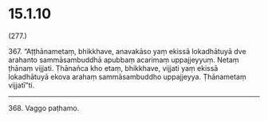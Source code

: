 # 15.1.10

(277.)

367\. “Aṭṭhānametaṃ, bhikkhave, anavakāso yaṃ ekissā lokadhātuyā dve arahanto sammāsambuddhā apubbaṃ acarimaṃ uppajjeyyuṃ. Netaṃ ṭhānaṃ vijjati. Ṭhānañca kho etaṃ, bhikkhave, vijjati yaṃ ekissā lokadhātuyā ekova arahaṃ sammāsambuddho uppajjeyya. Ṭhānametaṃ vijjatī”ti.

---

368\. Vaggo paṭhamo.
